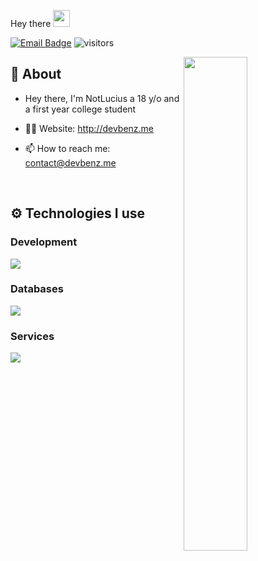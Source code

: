 Hey there <img src="https://user-images.githubusercontent.com/5679180/79618120-0daffb80-80be-11ea-819e-d2b0fa904d07.gif" width="27">

[![Email Badge](https://img.shields.io/badge/-Email-c14438?style=flat-square&logo=Gmail&logoColor=white&link=mailto:contact@devbenz.me)](mailto:contact@devbenz.me)
![visitors](https://visitor-badge.laobi.icu/badge?page_id=Lucius.visitor-badge)

<img width="45%" align="right" src="https://github-readme-streak-stats.herokuapp.com/?user=clqu&theme=black-ice&hide_border=true&stroke=0000&background=0D1117">

<div align="left" width="100%">

## 🧐 About

- Hey there, I'm NotLucius a 18 y/o and a first year college student

- 👨‍💻 Website: http://devbenz.me
- 📫 How to reach me: contact@devbenz.me
  
<br />
   
## ⚙️ Technologies I use
### Development
<img src="https://skillicons.dev/icons?i=js,html,css,jquery,nodejs,nestjswebpack&theme=dark" />
</div>

### Databases
<img src="https://skillicons.dev/icons?i=mysql,mongodb&theme=dark" />
</div>

### Services
<img src="https://skillicons.dev/icons?i=github,netlify,vercel&theme=dark" />
</div>

<br />
